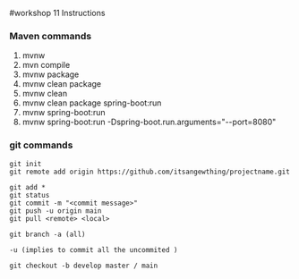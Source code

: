 #workshop 11 Instructions

### Maven commands

1. mvnw
2. mvn compile
3. mvnw package
4. mvnw clean package
5. mvnw clean 
6. mvnw clean package spring-boot:run
7. mvnw spring-boot:run
8. mvnw spring-boot:run -Dspring-boot.run.arguments="--port=8080"


### git commands

    git init
    git remote add origin https://github.com/itsangewthing/projectname.git

    git add *
    git status
    git commit -m "<commit message>"
    git push -u origin main 
    git pull <remote> <local>

    git branch -a (all)

    -u (implies to commit all the uncommited )

    git checkout -b develop master / main 